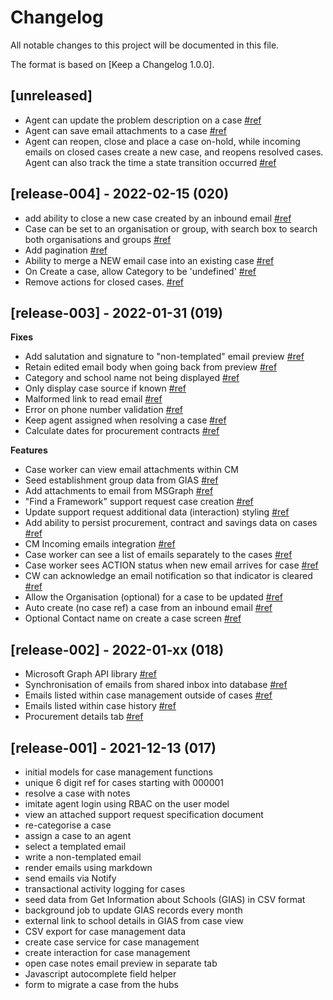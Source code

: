 # Changelog

All notable changes to this project will be documented in this file.

The format is based on [Keep a Changelog 1.0.0].

## [unreleased]

- Agent can update the problem description on a case [#ref](https://github.com/DFE-Digital/buy-for-your-school/pull/899)
- Agent can save email attachments to a case [#ref](https://github.com/DFE-Digital/buy-for-your-school/pull/896)
- Agent can reopen, close and place a case on-hold, while incoming emails on closed cases create a new case, and reopens resolved cases. Agent can also track the time a state transition occurred [#ref](https://github.com/DFE-Digital/buy-for-your-school/pull/887)

<!--

## [release-xxx] - xxxx-xx-xx

- value added [#ref](https://github.com/DFE-Digital/buy-for-your-school/commit/<hash>)
  or
- feature [#ref](https://github.com/DFE-Digital/buy-for-your-school/pull/<id>)

-->

## [release-004] - 2022-02-15 (020)

- add ability to close a new case created by an inbound email [#ref](https://github.com/DFE-Digital/buy-for-your-school/pull/897)
- Case can be set to an organisation or group, with search box to search both organisations and groups [#ref](https://github.com/DFE-Digital/buy-for-your-school/pull/851)
- Add pagination [#ref](https://github.com/DFE-Digital/buy-for-your-school/pull/854)
- Ability to merge a NEW email case into an existing case [#ref](https://github.com/DFE-Digital/buy-for-your-school/pull/853)
- On Create a case, allow Category to be 'undefined' [#ref](https://github.com/DFE-Digital/buy-for-your-school/pull/848)
- Remove actions for closed cases. [#ref](https://github.com/DFE-Digital/buy-for-your-school/pull/881)

## [release-003] - 2022-01-31 (019)

**Fixes**

- Add salutation and signature to "non-templated" email preview [#ref](https://github.com/DFE-Digital/buy-for-your-school/pull/802)
- Retain edited email body when going back from preview [#ref](https://github.com/DFE-Digital/buy-for-your-school/pull/791)
- Category and school name not being displayed [#ref](https://github.com/DFE-Digital/buy-for-your-school/pull/797)
- Only display case source if known [#ref](https://github.com/DFE-Digital/buy-for-your-school/pull/755)
- Malformed link to read email [#ref](https://github.com/DFE-Digital/buy-for-your-school/pull/708)
- Error on phone number validation [#ref](https://github.com/DFE-Digital/buy-for-your-school/pull/767)
- Keep agent assigned when resolving a case [#ref](https://github.com/DFE-Digital/buy-for-your-school/pull/788)
- Calculate dates for procurement contracts [#ref](https://github.com/DFE-Digital/buy-for-your-school/pull/790)

**Features**

- Case worker can view email attachments within CM
- Seed establishment group data from GIAS [#ref](https://github.com/DFE-Digital/buy-for-your-school/pull/816)
- Add attachments to email from MSGraph [#ref](https://github.com/DFE-Digital/buy-for-your-school/pull/770)
- "Find a Framework" support request case creation [#ref](https://github.com/DFE-Digital/buy-for-your-school/pull/806)
- Update support request additional data (interaction) styling [#ref](https://github.com/DFE-Digital/buy-for-your-school/pull/691)
- Add ability to persist procurement, contract and savings data on cases [#ref](https://github.com/DFE-Digital/buy-for-your-school/pull/704)
- CM Incoming emails integration [#ref](https://github.com/DFE-Digital/buy-for-your-school/pull/725)
- Case worker can see a list of emails separately to the cases [#ref](https://github.com/DFE-Digital/buy-for-your-school/pull/725)
- Case worker sees ACTION status when new email arrives for case [#ref](https://github.com/DFE-Digital/buy-for-your-school/pull/782)
- CW can acknowledge an email notification so that indicator is cleared [#ref](https://github.com/DFE-Digital/buy-for-your-school/pull/787)
- Allow the Organisation (optional) for a case to be updated [#ref](https://github.com/DFE-Digital/buy-for-your-school/pull/801)
- Auto create (no case ref) a case from an inbound email [#ref](https://github.com/DFE-Digital/buy-for-your-school/pull/805)
- Optional Contact name on create a case screen [#ref](https://github.com/DFE-Digital/buy-for-your-school/pull/809)

## [release-002] - 2022-01-xx (018)

- Microsoft Graph API library [#ref](https://github.com/DFE-Digital/buy-for-your-school/pull/694)
- Synchronisation of emails from shared inbox into database [#ref](https://github.com/DFE-Digital/buy-for-your-school/pull/725)
- Emails listed within case management outside of cases [#ref](https://github.com/DFE-Digital/buy-for-your-school/pull/725)
- Emails listed within case history [#ref](https://github.com/DFE-Digital/buy-for-your-school/pull/725)
- Procurement details tab [#ref](https://github.com/DFE-Digital/buy-for-your-school/pull/704)

## [release-001] - 2021-12-13 (017)

- initial models for case management functions
- unique 6 digit ref for cases starting with 000001
- resolve a case with notes
- imitate agent login using RBAC on the user model
- view an attached support request specification document
- re-categorise a case
- assign a case to an agent
- select a templated email
- write a non-templated email
- render emails using markdown
- send emails via Notify
- transactional activity logging for cases
- seed data from Get Information about Schools (GIAS) in CSV format
- background job to update GIAS records every month
- external link to school details in GIAS from case view
- CSV export for case management data
- create case service for case management
- create interaction for case management
- open case notes email preview in separate tab
- Javascript autocomplete field helper
- form to migrate a case from the hubs
